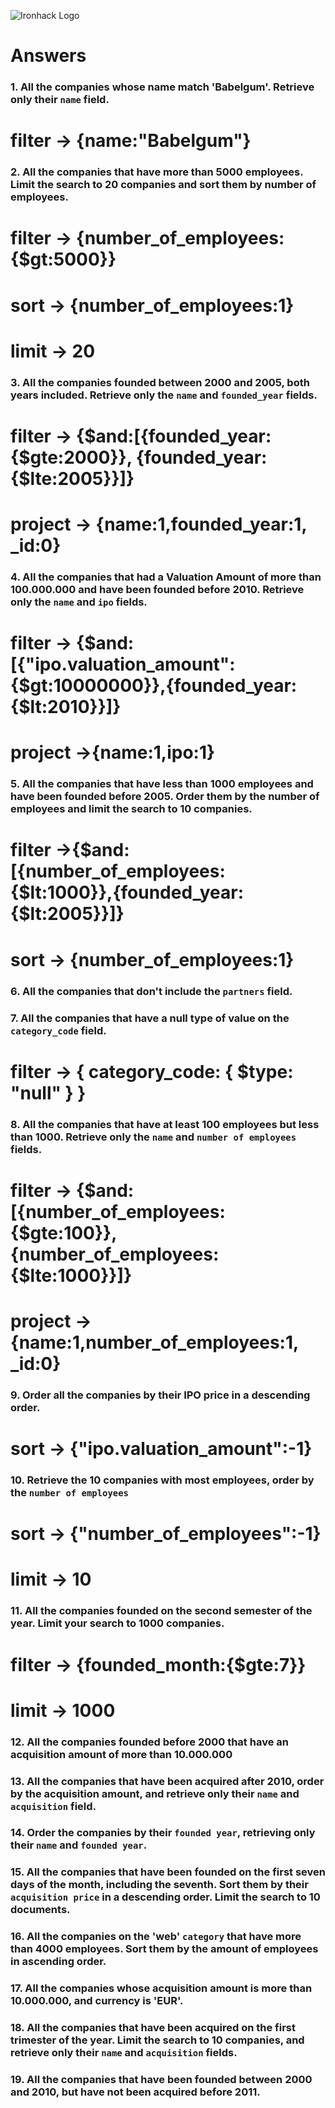 ![Ironhack Logo](https://i.imgur.com/1QgrNNw.png)

# Answers

### 1. All the companies whose name match 'Babelgum'. Retrieve only their `name` field.

<!-- Your Code Goes Here -->
# filter -> {name:"Babelgum"}


### 2. All the companies that have more than 5000 employees. Limit the search to 20 companies and sort them by **number of employees**.

<!-- Your Code Goes Here -->
# filter -> {number_of_employees:{$gt:5000}}
# sort -> {number_of_employees:1}
# limit -> 20

### 3. All the companies founded between 2000 and 2005, both years included. Retrieve only the `name` and `founded_year` fields.

<!-- Your Code Goes Here -->
# filter -> {$and:[{founded_year:{$gte:2000}}, {founded_year:{$lte:2005}}]}
# project -> {name:1,founded_year:1, _id:0}

### 4. All the companies that had a Valuation Amount of more than 100.000.000 and have been founded before 2010. Retrieve only the `name` and `ipo` fields.

<!-- Your Code Goes Here -->
# filter -> {$and:[{"ipo.valuation_amount":{$gt:10000000}},{founded_year:{$lt:2010}}]}
# project ->{name:1,ipo:1}

### 5. All the companies that have less than 1000 employees and have been founded before 2005. Order them by the number of employees and limit the search to 10 companies.

<!-- Your Code Goes Here -->
# filter ->{$and:[{number_of_employees:{$lt:1000}},{founded_year:{$lt:2005}}]}
# sort -> {number_of_employees:1}

### 6. All the companies that don't include the `partners` field.

<!-- Your Code Goes Here -->

### 7. All the companies that have a null type of value on the `category_code` field.

<!-- Your Code Goes Here -->
# filter -> { category_code: { $type: "null" } }

### 8. All the companies that have at least 100 employees but less than 1000. Retrieve only the `name` and `number of employees` fields.

<!-- Your Code Goes Here -->
# filter -> {$and:[{number_of_employees:{$gte:100}}, {number_of_employees:{$lte:1000}}]}
# project -> {name:1,number_of_employees:1, _id:0}

### 9. Order all the companies by their IPO price in a descending order.

<!-- Your Code Goes Here -->
# sort -> {"ipo.valuation_amount":-1}


### 10. Retrieve the 10 companies with most employees, order by the `number of employees`

<!-- Your Code Goes Here -->
# sort -> {"number_of_employees":-1}
# limit -> 10

### 11. All the companies founded on the second semester of the year. Limit your search to 1000 companies.

<!-- Your Code Goes Here -->
# filter -> {founded_month:{$gte:7}}
# limit -> 1000

### 12. All the companies founded before 2000 that have an acquisition amount of more than 10.000.000

<!-- Your Code Goes Here -->


### 13. All the companies that have been acquired after 2010, order by the acquisition amount, and retrieve only their `name` and `acquisition` field.

<!-- Your Code Goes Here -->

### 14. Order the companies by their `founded year`, retrieving only their `name` and `founded year`.

<!-- Your Code Goes Here -->

### 15. All the companies that have been founded on the first seven days of the month, including the seventh. Sort them by their `acquisition price` in a descending order. Limit the search to 10 documents.

<!-- Your Code Goes Here -->

### 16. All the companies on the 'web' `category` that have more than 4000 employees. Sort them by the amount of employees in ascending order.

<!-- Your Code Goes Here -->

### 17. All the companies whose acquisition amount is more than 10.000.000, and currency is 'EUR'.

<!-- Your Code Goes Here -->

### 18. All the companies that have been acquired on the first trimester of the year. Limit the search to 10 companies, and retrieve only their `name` and `acquisition` fields.

<!-- Your Code Goes Here -->

### 19. All the companies that have been founded between 2000 and 2010, but have not been acquired before 2011.

<!-- Your Code Goes Here -->
